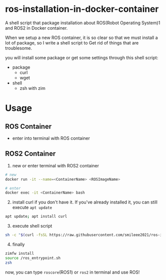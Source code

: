 # ros-installation-in-docker-container

A shell script that package installation about ROS(Robot Operating System)1 and ROS2 in Docker container.

When we setup a new ROS container, it is so clear so that we must install a lot of package, so I write a shell script to Get rid of things that are troublesome.

you will install some package or get some settings through this shell script:
- package
  - curl
  - wget
- shell
  - zsh with zim

# Usage
## ROS Container
- enter into terminal with ROS container

## ROS2 Container
1. new or enter terminal with ROS2 container
```bash
# new
docker run -it --name=<ContainerName> <ROSImageName>

# enter
docker exec -it <ContainerName> bash
```

2. install curl if you don't have it. If you've already installed it, you can still execute `apt update`
```bash
apt update; apt install curl
```

3. execute shell script
```bash
sh -c "$(curl -fsSL https://raw.githubusercontent.com/smileee2021/ros-installation-in-docker-container/main/install-zsh-with-zim.sh)"
```

4. finally
```bash
zimfw install
source /ros_entrypoint.sh
zsh
```

now, you can type `roscore`(ROS1) or `ros2` in terminal and use ROS!
